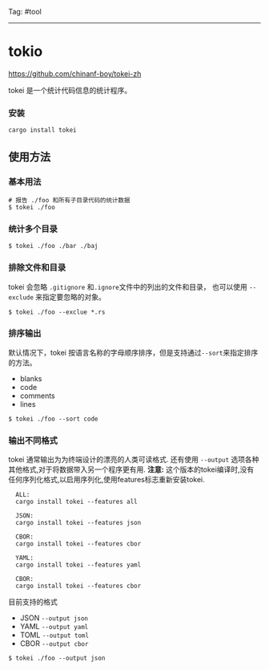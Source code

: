 Tag: #tool

---

# tokio

https://github.com/chinanf-boy/tokei-zh

tokei 是一个统计代码信息的统计程序。

### 安装

```shell
cargo install tokei
```

## 使用方法

### 基本用法

```shell
# 报告 ./foo 和所有子目录代码的统计数据
$ tokei ./foo
```

### 统计多个目录

```shell
$ tokei ./foo ./bar ./baj
```

### 排除文件和目录

tokei 会忽略 `.gitignore` 和`.ignore`文件中的列出的文件和目录， 也可以使用 `--exclude` 来指定要忽略的对象。

```shell
$ tokei ./foo --exclue *.rs
```

### 排序输出

默认情况下，tokei 按语言名称的字母顺序排序，但是支持通过`--sort`来指定排序的方法。
- blanks
- code
- comments
- lines

```shell
$ tokei ./foo --sort code
```

### 输出不同格式

tokei 通常输出为为终端设计的漂亮的人类可读格式. 还有使用 `--output` 选项各种其他格式,对于将数据带入另一个程序更有用.
**注意:** 这个版本的tokei编译时,没有任何序列化格式,以启用序列化,使用features标志重新安装tokei.

```shell
  ALL:
  cargo install tokei --features all

  JSON:
  cargo install tokei --features json

  CBOR:
  cargo install tokei --features cbor

  YAML:
  cargo install tokei --features yaml

  CBOR:
  cargo install tokei --features cbor
```

目前支持的格式
- JSON `--output json`
- YAML `--output yaml`
- TOML `--output toml`
- CBOR `--output cbor`

```shell
$ tokei ./foo --output json
```